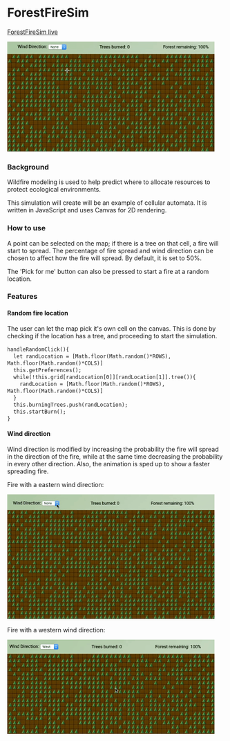 # ForestFireSim

[ForestFireSim live](https://williamlemus.github.io/ForestFireSim/)

![Sample Fire](https://github.com/williamlemus/ForestFireSim/blob/master/docs/images/NoWind.gif "Sample Fire")

### Background
Wildfire modeling is used to help predict where to allocate resources to protect ecological environments.

This simulation will create will be an example of cellular automata. It is written in JavaScript and uses Canvas for 2D rendering.

### How to use

A point can be selected on the map; if there is a tree on that cell, a fire will start to spread. The percentage of fire spread and wind direction can be chosen to affect how the fire will spread. By default, it is set to 50%.

The 'Pick for me' button can also be pressed to start a fire at a random location.

### Features
#### Random fire location
The user can let the map pick it's own cell on the canvas. This is done by checking if the location has a tree, and proceeding to start the simulation.

``` JS
handleRandomClick(){
  let randLocation = [Math.floor(Math.random()*ROWS), Math.floor(Math.random()*COLS)]
  this.getPreferences();
  while(!this.grid[randLocation[0]][randLocation[1]].tree()){
    randLocation = [Math.floor(Math.random()*ROWS), Math.floor(Math.random()*COLS)]
  }
  this.burningTrees.push(randLocation);
  this.startBurn();
}
```

#### Wind direction

Wind direction is modified by increasing the probability the fire will spread in the direction of the fire, while at the same time decreasing the probability in every other direction. Also, the animation is sped up to show a faster spreading fire.

Fire with a eastern wind direction:

![Sample Fire](https://github.com/williamlemus/ForestFireSim/blob/master/docs/images/EastWind.gif "Sample Fire East")

Fire with a western wind direction:

![Sample Fire](https://github.com/williamlemus/ForestFireSim/blob/master/docs/images/WestWind.gif "Sample Fire West")
